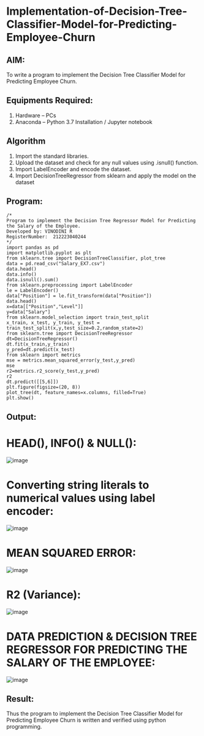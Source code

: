 # Implementation-of-Decision-Tree-Classifier-Model-for-Predicting-Employee-Churn

## AIM:
To write a program to implement the Decision Tree Classifier Model for Predicting Employee Churn.

## Equipments Required:
1. Hardware – PCs
2. Anaconda – Python 3.7 Installation / Jupyter notebook

## Algorithm
1. Import the standard libraries.
2. Upload the dataset and check for any null values using .isnull() function. 
3. Import LabelEncoder and encode the dataset.
4. Import DecisionTreeRegressor from sklearn and apply the model on the dataset
## Program:
```
/*
Program to implement the Decision Tree Regressor Model for Predicting the Salary of the Employee.
Developed by: VINODINI R
RegisterNumber:  212223040244
*/
import pandas as pd
import matplotlib.pyplot as plt
from sklearn.tree import DecisionTreeClassifier, plot_tree
data = pd.read_csv("Salary_EX7.csv")
data.head()
data.info()
data.isnull().sum()
from sklearn.preprocessing import LabelEncoder
le = LabelEncoder()
data["Position"] = le.fit_transform(data["Position"])
data.head()
x=data[["Position","Level"]]
y=data["Salary"]
from sklearn.model_selection import train_test_split
x_train, x_test, y_train, y_test = train_test_split(x,y,test_size=0.2,random_state=2)
from sklearn.tree import DecisionTreeRegressor
dt=DecisionTreeRegressor()
dt.fit(x_train,y_train)
y_pred=dt.predict(x_test)
from sklearn import metrics
mse = metrics.mean_squared_error(y_test,y_pred)
mse
r2=metrics.r2_score(y_test,y_pred)
r2
dt.predict([[5,6]])
plt.figure(figsize=(20, 8))
plot_tree(dt, feature_names=x.columns, filled=True)
plt.show()
```

## Output:
# HEAD(), INFO() & NULL():

![image](https://github.com/user-attachments/assets/c22cc8bc-d14f-4bd8-8c1c-d7d45307de29)
# Converting string literals to numerical values using label encoder:

![image](https://github.com/user-attachments/assets/41e7262e-92d6-4895-87ea-06d6f2c9eaa4)
# MEAN SQUARED ERROR:

![image](https://github.com/user-attachments/assets/fd0ab218-5d61-4bd5-b598-f616a324dc0d)
# R2 (Variance):

![image](https://github.com/user-attachments/assets/a9e550cf-1e3a-4293-8221-dc6e3b88d945)

# DATA PREDICTION & DECISION TREE REGRESSOR FOR PREDICTING THE SALARY OF THE EMPLOYEE:

![image](https://github.com/user-attachments/assets/da339180-8173-4a17-8333-9dfa012624a4)

## Result:
Thus the program to implement the  Decision Tree Classifier Model for Predicting Employee Churn is written and verified using python programming.
